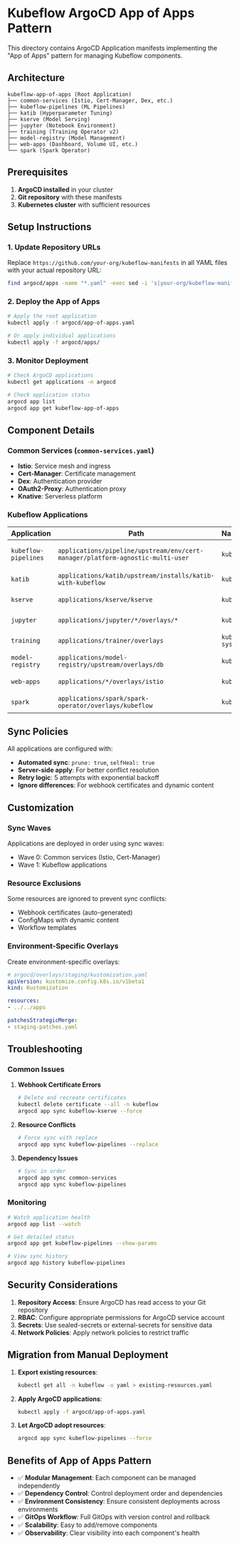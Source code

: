 # Kubeflow ArgoCD App of Apps Pattern

This directory contains ArgoCD Application manifests implementing the "App of Apps" pattern for managing Kubeflow components.

## Architecture

```
kubeflow-app-of-apps (Root Application)
├── common-services (Istio, Cert-Manager, Dex, etc.)
├── kubeflow-pipelines (ML Pipelines)
├── katib (Hyperparameter Tuning)
├── kserve (Model Serving)
├── jupyter (Notebook Environment)
├── training (Training Operator v2)
├── model-registry (Model Management)
├── web-apps (Dashboard, Volume UI, etc.)
└── spark (Spark Operator)
```

## Prerequisites

1. **ArgoCD installed** in your cluster
2. **Git repository** with these manifests
3. **Kubernetes cluster** with sufficient resources

## Setup Instructions

### 1. Update Repository URLs

Replace `https://github.com/your-org/kubeflow-manifests` in all YAML files with your actual repository URL:

```bash
find argocd/apps -name "*.yaml" -exec sed -i 's|your-org/kubeflow-manifests|YOUR_ORG/YOUR_REPO|g' {} \;
```

### 2. Deploy the App of Apps

```bash
# Apply the root application
kubectl apply -f argocd/app-of-apps.yaml

# Or apply individual applications
kubectl apply -f argocd/apps/
```

### 3. Monitor Deployment

```bash
# Check ArgoCD applications
kubectl get applications -n argocd

# Check application status
argocd app list
argocd app get kubeflow-app-of-apps
```

## Component Details

### Common Services (`common-services.yaml`)
- **Istio**: Service mesh and ingress
- **Cert-Manager**: Certificate management
- **Dex**: Authentication provider
- **OAuth2-Proxy**: Authentication proxy
- **Knative**: Serverless platform

### Kubeflow Applications

| Application | Path | Namespace | Description |
|-------------|------|-----------|-------------|
| `kubeflow-pipelines` | `applications/pipeline/upstream/env/cert-manager/platform-agnostic-multi-user` | `kubeflow` | ML Pipelines with multi-user support |
| `katib` | `applications/katib/upstream/installs/katib-with-kubeflow` | `kubeflow` | Hyperparameter optimization |
| `kserve` | `applications/kserve/kserve` | `kubeflow` | Model serving platform |
| `jupyter` | `applications/jupyter/*/overlays/*` | `kubeflow` | Notebook environment |
| `training` | `applications/trainer/overlays` | `kubeflow-system` | Distributed training |
| `model-registry` | `applications/model-registry/upstream/overlays/db` | `kubeflow` | Model lifecycle management |
| `web-apps` | `applications/*/overlays/istio` | `kubeflow` | Web UIs and dashboards |
| `spark` | `applications/spark/spark-operator/overlays/kubeflow` | `kubeflow` | Spark job execution |

## Sync Policies

All applications are configured with:
- **Automated sync**: `prune: true`, `selfHeal: true`
- **Server-side apply**: For better conflict resolution
- **Retry logic**: 5 attempts with exponential backoff
- **Ignore differences**: For webhook certificates and dynamic content

## Customization

### Sync Waves
Applications are deployed in order using sync waves:
- Wave 0: Common services (Istio, Cert-Manager)
- Wave 1: Kubeflow applications

### Resource Exclusions
Some resources are ignored to prevent sync conflicts:
- Webhook certificates (auto-generated)
- ConfigMaps with dynamic content
- Workflow templates

### Environment-Specific Overlays

Create environment-specific overlays:

```yaml
# argocd/overlays/staging/kustomization.yaml
apiVersion: kustomize.config.k8s.io/v1beta1
kind: Kustomization

resources:
- ../../apps

patchesStrategicMerge:
- staging-patches.yaml
```

## Troubleshooting

### Common Issues

1. **Webhook Certificate Errors**
   ```bash
   # Delete and recreate certificates
   kubectl delete certificate --all -n kubeflow
   argocd app sync kubeflow-kserve --force
   ```

2. **Resource Conflicts**
   ```bash
   # Force sync with replace
   argocd app sync kubeflow-pipelines --replace
   ```

3. **Dependency Issues**
   ```bash
   # Sync in order
   argocd app sync common-services
   argocd app sync kubeflow-pipelines
   ```

### Monitoring

```bash
# Watch application health
argocd app list --watch

# Get detailed status
argocd app get kubeflow-pipelines --show-params

# View sync history
argocd app history kubeflow-pipelines
```

## Security Considerations

1. **Repository Access**: Ensure ArgoCD has read access to your Git repository
2. **RBAC**: Configure appropriate permissions for ArgoCD service account
3. **Secrets**: Use sealed-secrets or external-secrets for sensitive data
4. **Network Policies**: Apply network policies to restrict traffic

## Migration from Manual Deployment

1. **Export existing resources**:
   ```bash
   kubectl get all -n kubeflow -o yaml > existing-resources.yaml
   ```

2. **Apply ArgoCD applications**:
   ```bash
   kubectl apply -f argocd/app-of-apps.yaml
   ```

3. **Let ArgoCD adopt resources**:
   ```bash
   argocd app sync kubeflow-pipelines --force
   ```

## Benefits of App of Apps Pattern

- ✅ **Modular Management**: Each component can be managed independently
- ✅ **Dependency Control**: Control deployment order and dependencies
- ✅ **Environment Consistency**: Ensure consistent deployments across environments
- ✅ **GitOps Workflow**: Full GitOps with version control and rollback
- ✅ **Scalability**: Easy to add/remove components
- ✅ **Observability**: Clear visibility into each component's health
